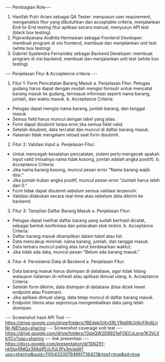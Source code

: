 
--- Pembagian Role---
1. Hanifah Putri Ariani sebagai QA Tester: menyusun user requirement, menganalisis fitur yang dibutuhkan dan acceptable criteria, menjalankan End-to-End testing fitur aplikasi secara manual, menyusun API test (black box testing). 
2. Pijarwidyanara Andhita Hermawan sebagai Frontend Developer: membuat program di sisi frontend, membuat dan menjalankan unit test (white box testing)
3. Gabriel Syailendra Fernandez sebagai Backend Developer: membuat program di sisi backend, membuat dan menjalankan unit test (white box testing)

--- Penjelasan Fitur & Acceptence criteria ---
1. Fitur 1: Form Pencatatan Barang Masuk
a. Penjelasan Fitur:
Petugas gudang harus dapat dengan mudah mengisi formulir untuk mencatat barang masuk ke gudang, termasuk informasi seperti nama barang, jumlah, dan waktu masuk.
b. Acceptance Criteria:
- Petugas dapat mengisi nama barang, jumlah barang, dan tanggal masuk.
- Semua field harus muncul dengan label yang jelas.
- Form dapat disubmit tanpa error jika semua field valid.
- Setelah disubmit, data tercatat dan muncul di daftar barang masuk.
- Halaman tidak mengalami reload saat form disubmit.
2. Fitur 2: Validasi Input
a. Penjelasan Fitur:
- Untuk mencegah kesalahan pencatatan, sistem perlu mengecek apakah input valid (misalnya nama tidak kosong, jumlah adalah angka positif).
b. Acceptance Criteria:
- Jika nama barang kosong, muncul pesan error "Nama barang wajib diisi."
- Jika jumlah bukan angka positif, muncul pesan error "Jumlah harus lebih dari 0."
- Form tidak dapat disubmit sebelum semua validasi terpenuhi.
- Validasi dilakukan secara real-time atau sebelum data dikirim ke backend.
3. Fitur 3: Tampilan Daftar Barang Masuk
a. Penjelasan Fitur:
- Petugas dapat melihat daftar barang yang sudah berhasil dicatat, sebagai bentuk konfirmasi dan pelacakan stok terkini.
b. Acceptance Criteria:
- Daftar barang masuk ditampilkan dalam tabel atau list.
- Data mencakup minimal: nama barang, jumlah, dan tanggal masuk.
- Data terbaru muncul paling atas (urut berdasarkan waktu).
- Jika tidak ada data, muncul pesan "Belum ada barang masuk."
4. Fitur 4: Persistensi Data di Backend
a. Penjelasan Fitur:
- Data barang masuk harus disimpan di database, agar tidak hilang walaupun halaman di-refresh atau aplikasi dimuat ulang.
b. Acceptance Criteria:
- Setelah form dikirim, data disimpan di database (bisa dicek lewat endpoint atau Postman).
- Jika aplikasi dimuat ulang, data tetap muncul di daftar barang masuk.
- Endpoint /items atau sejenisnya mengembalikan data yang telah disimpan.

--- Screenshot hasil API Test ---
https://drive.google.com/drive/folders/1BEdekOiXvSRLYRp8WJV4cFRy6LhNr-N8?usp=sharing
--- Screenshot coverage unit test ---
https://drive.google.com/drive/folders/13dxQW2D6921eFOECvLerw1K3VLVkI1Cv?usp=sharing
--- link presentasi ---
https://docs.google.com/presentation/d/1SN291-nk5IqrRMQx39AqPEzLPJLfPs3m/edit?usp=sharing&ouid=110043330794961736421&rtpof=true&sd=true

